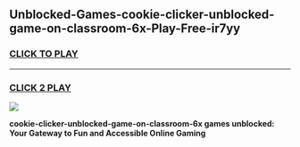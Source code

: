 
## Unblocked-Games-cookie-clicker-unblocked-game-on-classroom-6x-Play-Free-ir7yy
<h3>
<a href="https://premium76.site?title=cookie-clicker-unblocked-game-on-classroom-6x&ref=20A">CLICK TO PLAY</a></h3>
<hr>

<h3>
<a href="https://premium76.site?title=cookie-clicker-unblocked-game-on-classroom-6x&ref=20A">CLICK 2 PLAY</a>
  
</h3>

<a href="https://premium76.site?title=cookie-clicker-unblocked-game-on-classroom-6x&ref=20A"><img src="https://clearcache.store/games.png"></a>


**cookie-clicker-unblocked-game-on-classroom-6x games unblocked: Your Gateway to Fun and Accessible Online Gaming**
